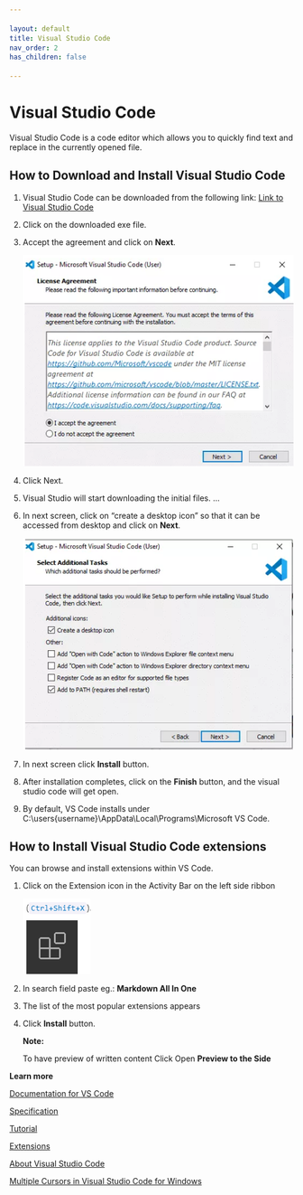 ```yaml
---

layout: default
title: Visual Studio Code
nav_order: 2
has_children: false

---
```



# Visual Studio Code

Visual Studio Code is a code editor which allows you to quickly find text and replace in the currently opened file. 

## How to Download and Install Visual Studio Code

1. Visual Studio Code can be downloaded from the following link: [Link to Visual Studio Code](https://visualstudio.microsoft.com/downloads/) 
3. Click on the downloaded exe file.
4. Accept the agreement and click on **Next**.
   

   ![text](../assets/images/agreements.png)
5. Click Next.
6. Visual Studio will start downloading the initial files. ...
7. In next screen,  click on “create a desktop icon” so that it can be accessed from desktop and click on **Next**.


     ![text](assets/../../assets/images/icon.png)

8.  In next screen click **Install** button.
9.  After installation completes, click on the **Finish** button, and the visual studio code will get open.
3.  By default, VS Code installs under C:\users\{username}\AppData\Local\Programs\Microsoft VS Code.

## How to Install Visual Studio Code extensions

You can browse and install extensions within VS Code.
1. Click on the Extension icon in the Activity Bar on the left side ribbon


   ![](assets/../../assets/images/extension.png)    

2. In search field paste eg.: **Markdown All In One**
3. The list of the most popular extensions appears
4. Click **Install** button.
   
   **Note:**
   
   To have preview of written content Click Open **Preview to the Side**


**Learn more**

[Documentation for VS Code](https://code.visualstudio.com/docs/getstarted/userinterface)


[Specification](https://daringfireball.net/projects/markdown/)

[Tutorial](https://commonmark.org/help/tutorial/index.html)


[Extensions](https://github.com/mundimark/awesome-markdown )


[About Visual Studio Code](https://github.com/cangulo/meetups/tree/master/vs_code_for_docs/) 

[Multiple Cursors in Visual Studio Code for Windows](https://tahoeninjas.blog/2019/03/30/multi-cursor-editing-in-visual-studio-code/)

